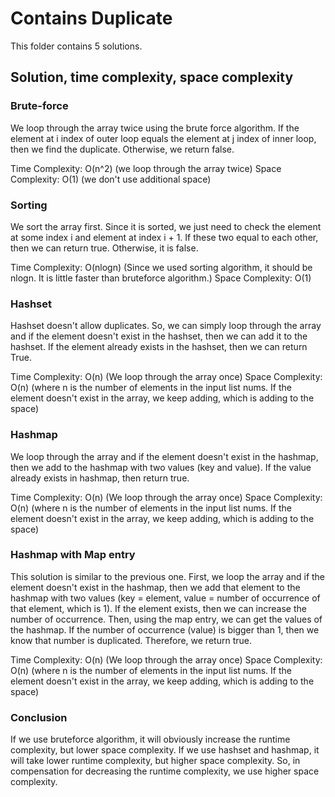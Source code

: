 # Contains Duplicate

This folder contains 5 solutions.

## Solution, time complexity, space complexity

### Brute-force

We loop through the array twice using the brute force algorithm. If the element at i index of outer loop equals the element at j index of inner loop, then we find the duplicate. Otherwise, we return false.

Time Complexity: O(n^2) (we loop through the array twice)
Space Complexity: O(1) (we don't use additional space)

### Sorting

We sort the array first. Since it is sorted, we just need to check the element at some index i and element at index i + 1. If these two equal to each other, then we can return true. Otherwise, it is false.

Time Complexity: O(nlogn) (Since we used sorting algorithm, it should be nlogn. It is little faster than bruteforce algorithm.)
Space Complexity: O(1)

### Hashset

Hashset doesn't allow duplicates. So, we can simply loop through the array and if the element doesn't exist in the hashset, then we can add it to the hashset. If the element already exists in the hashset, then we can return True.

Time Complexity: O(n) (We loop through the array once)
Space Complexity: O(n) (where n is the number of elements in the input list nums. If the element doesn't exist in the array, we keep adding, which is adding to the space)

### Hashmap

We loop through the array and if the element doesn't exist in the hashmap, then we add to the hashmap with two values (key and value). If the value already exists in hashmap, then return true.

Time Complexity: O(n) (We loop through the array once)
Space Complexity: O(n) (where n is the number of elements in the input list nums. If the element doesn't exist in the array, we keep adding, which is adding to the space)

### Hashmap with Map entry

This solution is similar to the previous one. First, we loop the array and if the element doesn't exist in the hashmap, then we add that element to the hashmap with two values (key = element, value = number of occurrence of that element, which is 1). If the element exists, then we can increase the number of occurrence. Then, using the map entry, we can get the values of the hashmap. If the number of occurrence (value) is bigger than 1, then we know that number is duplicated. Therefore, we return true.

Time Complexity: O(n) (We loop through the array once)
Space Complexity: O(n) (where n is the number of elements in the input list nums. If the element doesn't exist in the array, we keep adding, which is adding to the space)

### Conclusion

If we use bruteforce algorithm, it will obviously increase the runtime complexity, but lower space complexity. If we use hashset and hashmap, it will take lower runtime complexity, but higher space complexity. So, in compensation for decreasing the runtime complexity, we use higher space complexity.
